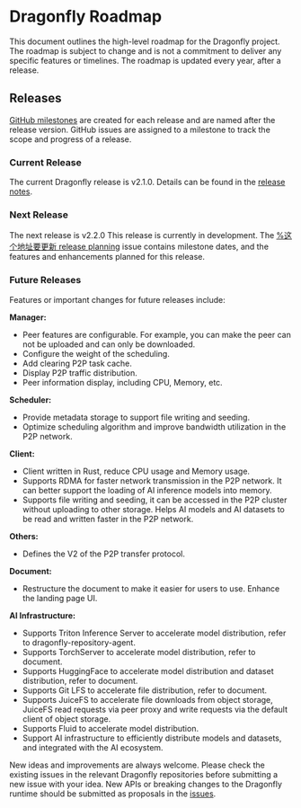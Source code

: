 # Dragonfly Roadmap

This document outlines the high-level roadmap for the Dragonfly project. The roadmap is subject to change and is not a commitment to deliver any specific features or timelines. The roadmap is updated every year, after a release.

## Releases

[GitHub milestones](https://github.com/dragonflyoss/Dragonfly2/milestones) are created for each release and are named after the release version. GitHub issues are assigned to a milestone to track the scope and progress of a release.

### Current Release

The current Dragonfly release is v2.1.0. Details can be found in the [release notes](https://github.com/dragonflyoss/Dragonfly2/releases/tag/v2.1.0).

### Next Release

The next release is v2.2.0 This release is currently in development. The [%这个地址要更新 release planning](https://d7y.io/docs/next/roadmap-v2.2/) issue contains milestone dates, and the features and enhancements planned for this release.

### Future Releases

Features or important changes for future releases include:

**Manager:**
- Peer features are configurable. For example, you can make the peer can not be uploaded and can only be downloaded.
- Configure the weight of the scheduling.
- Add clearing P2P task cache.
- Display P2P traffic distribution.
- Peer information display, including CPU, Memory, etc.

**Scheduler:**
- Provide metadata storage to support file writing and seeding.
- Optimize scheduling algorithm and improve bandwidth utilization in the P2P network.

**Client:**
- Client written in Rust, reduce CPU usage and Memory usage.
- Supports RDMA for faster network transmission in the P2P network. It can better support the loading of AI inference models into memory.
- Supports file writing and seeding, it can be accessed in the P2P cluster without uploading to other storage. Helps AI models and AI datasets to be read and written faster in the P2P network.

**Others:**
- Defines the V2 of the P2P transfer protocol.

**Document:**
- Restructure the document to make it easier for users to use.
Enhance the landing page UI.

**AI Infrastructure:**
- Supports Triton Inference Server to accelerate model distribution, refer to dragonfly-repository-agent.
- Supports TorchServer to accelerate model distribution, refer to document.
- Supports HuggingFace to accelerate model distribution and dataset distribution, refer to document.
- Supports Git LFS to accelerate file distribution, refer to document.
- Supports JuiceFS to accelerate file downloads from object storage, JuiceFS read requests via peer proxy and write requests via the default client of object storage.
- Supports Fluid to accelerate model distribution.
- Support AI infrastructure to efficiently distribute models and datasets, and integrated with the AI ecosystem.

New ideas and improvements are always welcome. Please check the existing issues in the relevant Dragonfly repositories before submitting a new issue with your idea. New APIs or breaking changes to the Dragonfly runtime should be submitted as proposals in the [issues](https://github.com/dragonflyoss/Dragonfly2/issues).
